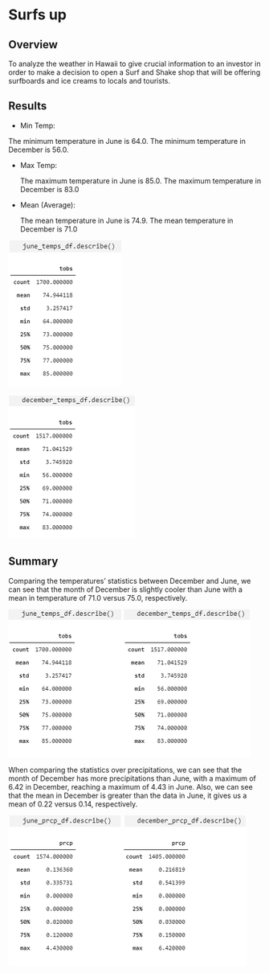 # Surfs up

## Overview

To analyze the weather in Hawaii to give crucial information to an investor in order to make a decision to open a Surf and Shake shop that will be offering surfboards and ice creams to locals and tourists.

## Results

- Min Temp:

The minimum temperature in June is 64.0. The minimum temperature in December is 56.0.

- Max Temp:

  The maximum temperature in June is 85.0. The maximum temperature in December is 83.0
  
- Mean (Average):

  The mean temperature in June is 74.9. The mean temperature in December is 71.0

![graph1](Resources/june_temp.png)

![graph2](Resources/_temp.png)

## Summary 

Comparing the temperatures’ statistics between December and June, we can see that the month of December is slightly cooler than June with a mean in temperature of 71.0 versus 75.0, respectively.

![graph2](Resources/both_temp.png)

When comparing the statistics over precipitations, we can see that the month of December has more precipitations than June, with a maximum of 6.42 in December, reaching a maximum of 4.43 in June. Also, we can see that the mean in December is greater than the data in June, it gives us a mean of 0.22 versus 0.14, respectively.  

![graph2](Resources/both_prcp.png)
